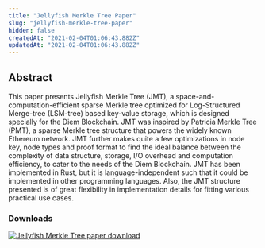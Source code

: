 ```yaml
---
title: "Jellyfish Merkle Tree Paper"
slug: "jellyfish-merkle-tree-paper"
hidden: false
createdAt: "2021-02-04T01:06:43.882Z"
updatedAt: "2021-02-04T01:06:43.882Z"
---
```

## Abstract

This paper presents Jellyfish Merkle Tree (JMT), a space-and-computation-efficient sparse Merkle tree optimized for Log-Structured Merge-tree (LSM-tree) based key-value storage, which is designed specially for the Diem Blockchain. JMT was inspired by Patricia Merkle Tree (PMT), a sparse Merkle tree structure that powers the widely known Ethereum network. JMT further makes quite a few optimizations in node key, node types and proof format to find the ideal balance between the complexity of data structure, storage, I/O overhead and computation efficiency, to cater to the needs of the Diem Blockchain. JMT has been implemented in Rust, but it is language-independent such that it could be implemented in other programming languages. Also, the JMT structure presented is of great flexibility in implementation details for fitting various practical use cases.

### Downloads

<p>
  <a href="/papers/jellyfish-merkle-tree/2021-01-14.pdf" target="_blank">
    <img className="deep-dive-image" src="/img/docs/jellyfish-merkle-tree-pdf.png" alt="Jellyfish Merkle Tree paper download" />
  </a>
</p>